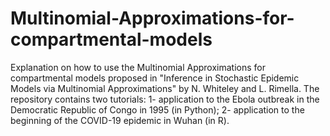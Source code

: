# Multinomial-Approximations-for-compartmental-models
Explanation on how to use the Multinomial Approximations for compartmental models proposed in "Inference in Stochastic Epidemic Models via Multinomial Approximations" by N. Whiteley and L. Rimella. The repository contains two tutorials:
1- application to the Ebola outbreak in the Democratic Republic of Congo in 1995 (in Python);
2- application to the beginning of the COVID-19 epidemic in Wuhan (in R).
